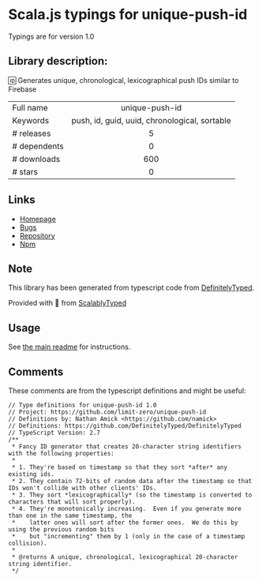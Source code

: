 
# Scala.js typings for unique-push-id

Typings are for version 1.0

## Library description:
🆔 Generates unique, chronological, lexicographical push IDs similar to Firebase

|                    |                 |
| ------------------ | :-------------: |
| Full name          | unique-push-id |
| Keywords           | push, id, guid, uuid, chronological, sortable |
| # releases         | 5 |
| # dependents       | 0 |
| # downloads        | 600 |
| # stars            | 0 |

## Links
- [Homepage](https://github.com/limit-zero/unique-push-id#readme)
- [Bugs](https://github.com/limit-zero/unique-push-id/issues)
- [Repository](https://github.com/limit-zero/unique-push-id)
- [Npm](https://www.npmjs.com/package/unique-push-id)
    


## Note
This library has been generated from typescript code from [DefinitelyTyped](https://definitelytyped.org).

Provided with :purple_heart: from [ScalablyTyped](https://github.com/oyvindberg/ScalablyTyped)

## Usage
See [the main readme](../../readme.md) for instructions.

## Comments

These comments are from the typescript definitions and might be useful:
```
// Type definitions for unique-push-id 1.0
// Project: https://github.com/limit-zero/unique-push-id
// Definitions by: Nathan Amick <https://github.com/namick>
// Definitions: https://github.com/DefinitelyTyped/DefinitelyTyped
// TypeScript Version: 2.7
/**
 * Fancy ID generator that creates 20-character string identifiers with the following properties:
 *
 * 1. They're based on timestamp so that they sort *after* any existing ids.
 * 2. They contain 72-bits of random data after the timestamp so that IDs won't collide with other clients' IDs.
 * 3. They sort *lexicographically* (so the timestamp is converted to characters that will sort properly).
 * 4. They're monotonically increasing.  Even if you generate more than one in the same timestamp, the
 *    latter ones will sort after the former ones.  We do this by using the previous random bits
 *    but "incrementing" them by 1 (only in the case of a timestamp collision).
 *
 * @returns A unique, chronological, lexicographical 20-character string identifier.
 */

```


